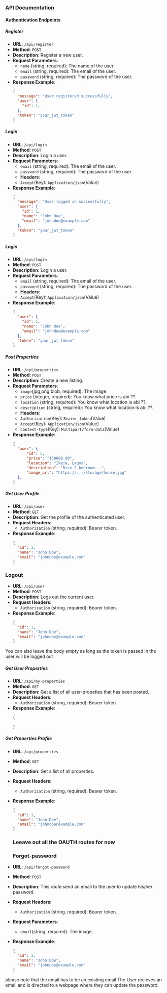 ### API Documentation

#### Authentication Endpoints

##### Register
- **URL**: `/api/register`
- **Method**: `POST`
- **Description**: Register a new user.
- **Request Parameters**:
  - `name` (string, required): The name of the user.
  - `email` (string, required): The email of the user.
  - `password` (string, required): The password of the user.
- **Response Example**:
  ```json
  {
    "message": "User registered successfully",
    "user": {
      "id": 1,
    },
    "token": "your_jwt_token"
  }

##### Login
- **URL**: `/api/login`
- **Method**: `POST`
- **Description**: Login a user.
- **Request Parameters**:
  - `email` (string, required): The email of the user.
  - `password` (string, required): The password of the user.
  - **Headers**:
  - `Accept`(Key): `Application/json`(Value)
- **Response Example**:
  ```json
  {
    "message": "User logged in successfully",
    "user": {
      "id": 1,
      "name": "John Doe",
      "email": "johndoe@example.com"
    },
    "token": "your_jwt_token"
  }
  ```

##### Login
- **URL**: `/api/login`
- **Method**: `POST`
- **Description**: Login a user.
- **Request Parameters**:
  - `email` (string, required): The email of the user.
  - `password` (string, required): The password of the user.
  - **Headers**:
  - `Accept`(Key): `Application/json`(Value)
- **Response Example**:
  ```json
  {
    "user": {
      "id": 1,
      "name": "John Doe",
      "email": "johndoe@example.com"
    },
    "token": "your_jwt_token"
  }
  ```

##### Post Properties
- **URL**: `/api/properties`
- **Method**: `POST`
- **Description**: Create a new listing.
- **Request Parameters**:
  - `image`(jpg,png,blob, required): The image.
  - `price` (integer, required): You know what price is abi ??.
  - `location` (string, required): You know what location is abi ??.
  - `description` (string, required): You know what location is abi ??.
  - **Headers**:
  - `Authorization`(Key): `Bearer_token`(Value)
   - `Accept`(Key): `Application/json`(Value)
    - `Content-type`(Key): `Multipart/form-data`(Value)
- **Response Example**:
  ```json
  {
    "user": {
        "id": 5,
        "price": "150000.00",
        "location": "Ikeja, Lagos",
        "description": "Nice 2-bedroom...",
        "image_url": "https://.../storage/house.jpg"
    },
  }
  ```  
##### Get User Profile
- **URL**: `/api/user`
- **Method**: `GET`
- **Description**: Get the profile of the authenticated user.
- **Request Headers**:
  - `Authorization` (string, required): Bearer token.
- **Response Example**:
  ```json
  {
    "id": 1,
    "name": "John Doe",
    "email": "johndoe@example.com"
  }
  ```
### Logout
 - **URL**: `/api/user`
- **Method**: `POST`
- **Description**: Logs out the current user.
- **Request Headers**:
  - `Authorization` (string, required): Bearer token.
- **Response Example**:
  ```json
  {
    "id": 1,
    "name": "John Doe",
    "email": "johndoe@example.com"
  }
  ``` 
 You can also leave the body empty as long as the token is passed in the user will be logged out 


##### Get User Properties
- **URL**: `/api/my-properties`
- **Method**: `GET`
- **Description**: Get a list of all user-propeties that has been posted.
- **Request Headers**:
  - `Authorization` (string, required): Bearer token.
- **Response Example**:
  ```json
  {
   
  }
  ``` 

##### Get Prpoerties Profile
- **URL**: `/api/properties`
- **Method**: `GET`
- **Description**: Get a list of all properties.
- **Request Headers**:
  - `Authorization` (string, required): Bearer token.
- **Response Example**:
  ```json
  {
    "id": 1,
    "name": "John Doe",
    "email": "johndoe@example.com"
  }
  ```  
  ### Leeave out all the OAUTH routes for now


  ### Forgot-password
 - **URL**: `/api/forgot-password`
- **Method**: `POST`
- **Description**: This route send an email to the user to update his/her password.
- **Request Headers**:
  - `Authorization` (string, required): Bearer token.
- **Request Parameters**:
  - `email`(string, required): The image. 
- **Response Example**:
  ```json
  {
    "id": 1,
    "name": "John Doe",
    "email": "johndoe@example.com"
  }
  ``` 
 please note that the email has to be an existing email
 The User recieves an email and is directed to a webpage where they can update the password.
    